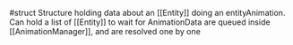 #struct 
Structure holding data about an [[Entity]] doing an entityAnimation.
Can hold a list of [[Entity]] to wait for
AnimationData are queued inside [[AnimationManager]], and are resolved one by one
